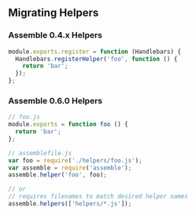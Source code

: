 ## Migrating Helpers

### Assemble 0.4.x Helpers

```js
module.exports.register = function (Handlebars) {
  Handlebars.registerHelper('foo', function () {
    return 'bar';
  });
};
```

### Assemble 0.6.0 Helpers

```js
// foo.js
module.exports = function foo () {
  return 'bar';
};

// assemblefile.js
var foo = require('./helpers/foo.js');
var assemble = require('assemble');
assemble.helper('foo', foo);

// or
// requires filenames to match desired helper names
assemble.helpers(['helpers/*.js']);
```
